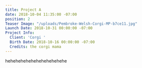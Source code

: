 ```yaml
---
title: Project A
date: 2018-10-04 11:35:00 -07:00
position: 2
Teaser Image: "/uploads/Pembroke-Welsh-Corgi-MP-b7ce11.jpg"
Launch Date: 2018-10-31 00:00:00 -07:00
Project Info:
  Client: 'Corgi '
  Birth Date: 2018-10-16 00:00:00 -07:00
  Credits: the corgi mama
---
```


hehehehehehehehehehehehe